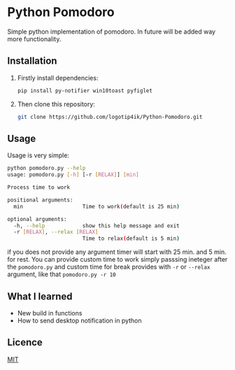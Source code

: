 # Python Pomodoro
Simple python implementation of pomodoro. In future will be added way more functionality.

## Installation

1. Firstly install dependencies:
    ```bash
    pip install py-notifier win10toast pyfiglet
    ```
2. Then clone this repository:
    ```bash
    git clone https://github.com/logotip4ik/Python-Pomodoro.git
    ```

## Usage
Usage is very simple:
```bash
python pomodoro.py --help
usage: pomodoro.py [-h] [-r [RELAX]] [min]

Process time to work

positional arguments:
  min                   Time to work(default is 25 min)

optional arguments:
  -h, --help            show this help message and exit
  -r [RELAX], --relax [RELAX]
                        Time to relax(default is 5 min)
```

if you does not provide any argument timer will start with 25 min. and 5 min. for rest. You can provide custom time to work simply passsing ineteger after the ``pomodoro.py`` and custom time for break provides with ``-r`` or ``--relax`` argument, like that ``pomodoro.py -r 10``

## What I learned
* New build in functions
* How to send desktop notification in python

## Licence
[MIT](https://choosealicense.com/licenses/mit/)
